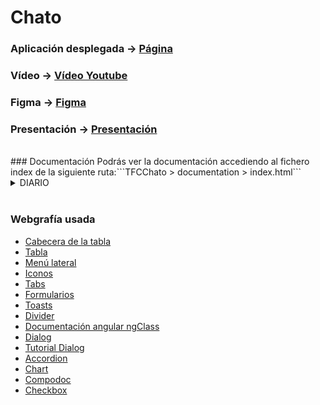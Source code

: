 # Chato

### Aplicación desplegada -> [Página](https://tfcchato.netlify.app)
### Vídeo -> [Vídeo Youtube](https://youtu.be/A_GvOMzDPWI)
### Figma -> [Figma](https://www.figma.com/design/u951tYoP6niLVEj2uztZ3m/TFG?node-id=92-844&t=WoQ6v5YcsPhcmjVN-1)
### Presentación -> [Presentación](https://github.com/jotaeme890/TFC-Chato-Angular/blob/definitive-tfc/Presentaci%C3%B3n.pdf)
<br/>
### Documentación
Podrás ver la documentación accediendo al fichero index de la siguiente ruta:```TFCChato > documentation > index.html```

<details>
  <summary>DIARIO</summary>
  
- **Día 08/04/2024 →** Ya que no nos han proporcionado el feedback del anteproyecto, he realizado el diseño de la página de **Login** y la de **Registro** en Figma. Este diseño es el básico (sin texto, ni colores, etc).

- **Día 09/04/2024 →** Hoy he creado el repositorio, añadido todos los servicios principales (Autenticación, Traducción). Y he creado la página de **Access** que contendrá el componente de LogIn y el de Register. He hecho un pequeño formulario de Login usando Angular Material, aún falta estilo y que pueda hacer Login y registro.

- **Día 10/04/2024 →** Hoy le he añadido estilo a la página de acceso, a los componentes de registro y de login, he añadido un validador para saber si las contraseñas coinciden. He añadido a los formularios los errores. He arreglado algunas propiedades mal escritas en las interfaces y he agregado el registro y el logueo conectándose al Backend en Firebase.

- **Día 11/04/2024 →** Añadida la guarda para tener que estar logueado en la aplicación para poder navegar en las páginas que no sean las de acceso, he cambiado el estilo del formulario de registro, ya que he arreglado los errores que seguían saliendo al registrarse, he arreglado las interfaces (añadiendo los atributos **role** y **surname**, y he eliminado los atributos **firstSurname** y **secondSurname**) y he agregado una guarda para que solo los usuarios con el rol de **Admin** puedan acceder, ya que la página es de administración.

- **Día 12/04/2024 →** He añadido PrimeNG al proyecto, ya que quiero tener toast personalizados en algunas partes de la aplicación, he creado el logo de la app, y he cambiado la pantalla de acceso para que este salga en los dispositivos con pantallas más pequeñas (ya que en tamaño grande sale una imagen a la derecha de los formularios), he añadido un toast que sale al registrarte ya que solo puedes acceder a mi parte de la aplicación si eres admin (por defecto en el registro es usuario normal, un admin te tiene que cambiar el role). Me falta poner toast en los fallos del login (y ver cómo recoger el error de que un gmail ya está en uso) para acabar con la página de acceso.

- **Día 16/04/2024 →** He empezado el diseño de la página **Home,** la cual contendrá todas las incidencias que van dejando los usuarios, desde allí podremos navegar a cada una de las incidencias, al igual que aplicarle filtros a la vista general y acceder al menú de la aplicación. También he diseñado la vista de la página con el menú abierto. También he añadido toast con errores al hacer un registro(el de correo en uso), en el login, me da error y sale el error aun que esté bien y después ya carga y lleva a **Home** (HABLAR CON JUAN, SOLUCIONADO).

- **Día 17/04/2024 →** He arreglado el problema con los toast a la hora de iniciar sesión y registrarse (arreglando también su tamaño). También he añadido el header de la aplicación, con un menú lateral y el logo de la app.

- **Día 18/04/2024 →** He añadido el SplashScreen para que al recargar la página no vaya a **Access** y después navegue a **Home**, he usado un lottie para que se vea una animación mientras tanto. También he empezado a crear el diseño final de la aplicación. Al crear el SplashScreen me ha empezado a dar errores ya que al hacer el deslogueo del usuario, al volver a **Access** había una capa invisible por encima de la página y se quedaba inutilizable, lo he arreglando borrando el component de header y pasando todo el header y el menú a **app.component.html**, aun que creyendo que era el SplashScreen lo he acabado borrando, más adelante lo pondré.

- **Día 19/04/2024 →** Hoy he implementado ya la captura de datos desde Firebase, para obtener los datos de los usuarios logueados en la aplicación, he acabado la estética del menú lateral y he implementado todas las páginas que incluye dicho menú.

- **Día 22/04/2024 →** Hoy he agregado una tabla para poder ver la información de todos los usuarios conectados, también he añadido un tab para ver la información o los datos en forma de gráficas. También he añadido la vista de la información detallada de los usuarios. Y también el update de los usuarios.

- **Día 23/04/2024 →** Hoy he cambiado la forma en la que tenía el update de los usuarios, ya que no cambiaba correctamente los datos, y al modificar el usuario conectado no se actualizaba el observable de user$. También he estado modificando el menú para añadir la foto del usuario y abajo de dicho menú con la opción de navegar a la página de **About**. He incluido el contenido de dicha página, incluyendo la información de los repos de Adri y mía.

- **Día 25/04/2024 →** Hoy he avanzado con los diseños de la aplicación en Figma.

- **Día 26/04/2024 →** Hoy he creado la vista del componente del incidente, ya solo me quedaría la vista en detalle del incidente y agregar la parte de los filtros (NO FUNCIONAL PARA CHECKPOINT), para posteriormente hacer los filtros funcionales, y la página de ajustes, con el cambio de iodoma y el perfil del usuario conectado.

- **Día 27/04/2024 →** Hoy he seguido con el diseño en figma. Y he arreglado el diseño de la tarjeta del incidente para que se viera mejor.

- **Día 29/04/2024 →** Hoy he intentado arreglar el diseño de la página de **Home** pero sigue fallando, he cambiado la interfaz de las incidencias para recoger un TimeStamp y he arreglado la plantilla para que muestre la fecha y la hora de la incidencia correctamente.

- **Día 30/04/2024 →** Hoy he arreglado el diseño de la página **Home**, y ahora es completamente responsive y las tarjetas de las incidencias se ven correctamente, también he cambiado el tipo de dato que introduzco en Firebase al subir una foto, ya que antes tenía los diferentes tipos de tamaño, pero cómo introduce al final la misma url en todos, no merece la pena dejar que sea un objeto, por lo que ahora solo introduce el string de la url hacía el storage.

- **Día 02/05/2024 →** Hoy he mejorado el diseño de la vista de las incidencias, para que se viese mejor en dispositivos más pequeños, también he seguido con el diseño en figma, ya solo me quedaría poner que el usuario pueda modificar el role de otro usuario (se me pasó ponerlo en el formulario que ya hay) y la vista del detalle de las incidencias para el checkout. Después me quedaría la vista de los gráficos en **Análisis de datos** y toda la página de **Ajustes**.

- **Día 03/05/2024 →** Hoy he añadido el campo de role a la hora de editar un usuario, ya que anteriormente no lo tenía hecho y al modificar el usuario no se podía cambiar este. También he seguido con el diseño en Figma.

- **Día 04/05/204 →** Hoy he empezado con la vista de detalle de las incidencias, he modificado el servicio de incidencias, y he añadido que cada vez que cliquemos en una incidencia, si su valor de **checked** está en falso, pase a verdadero, así podremos usar más adelante este campo para filtrar y a parte para poner una directiva a las incidencias que no estén abiertas. Ahora mismo está puesto temporalmente el cambio del tipo string a Date, ya que Adri está subiendo la fecha en tipo string. Y he añadido una pre-directiva para el checkpoint, para que las incidencias no vistas salgan de otro color.

- **Día 05/05/2024 →** Hoy ya he acabado todo lo que quería para el checkpoint, ya que he añadido la vista del detalle de la incidencia, y he añadido las palabras necesarios con sus traducciones. Ya me quedaría: Arreglar la carga del autologin, hacer la vista de las gráficas y poder editar, añadir o eliminar categorías, los filtros con las categorías, y la página de ajustes.

- **Día 16/05/2024 →** Hoy he continuado con el TFC, he creado el servicio de categorías, he añadido el observable de las categorías para poder capturar la colección entera, he continuado con el figa, arreglando cosas y añadiendo cosas nuevas. También he planteado la página de ajustes, quiero implementar una navegación en **breadcrumb**, pero no sé si se quedará la página muy vacía.

- **Día 17/05/2024 →** Hoy he replanteado la página de **about**, cambiando su diseño. He seguido con el figma añadiendo esta página nueva.

- **Día 20/05/2024 →** Hoy he seguido con el figma de la aplicación, quedando solo la página de **Ajustes**.

- **Día 21/05/2024 →** Hoy he añadido la tabla de las categorías al apartado de **Análisis de datos**, he modificado algunas palabras, para que salgan traducidas. He seguido con figma añadiendo la página modal para modificar los usuarios. He añadido la opción de borrar una categoría, también añadiendo el botón para poder editarla.

- **Día 22/05/2024 →** Hoy he arreglado el servicio de las categorías, he añadido un dialog de angular material que sale a la hora de querer borrar una categoría, pero dicha categoría no puede ser borrada si alguna incidencia la usa (YA QUE NO PODEMOS BORRAR INCIDENCIAS), he añadido este nuevo dialog al diseño en figma. También he añadido la actualización de las categorías y la creación de las mismas.

- **Día 23/05/2024 →** Hoy he seguido con el diseño de figma, ya que he añadido la creación de las categorías y su respectiva modificación. He añadido las gráficas de PrimeNG para visualizar en modo de gráfica circular de que categorías son las incidencias y que rol tienen los usuarios existentes. También he añadido un botón para poder descargar los datos desde Firebase y se pasan a .CSV. He seguido con el figma añadiendo las gráficas en la página de **Análisis de datos**. También he añadido la primera versión del filtro de **Home** ya coge bien los datos del formulario usando selectables y lo que me queda es filtrar las incidencias.

- **Día 24/05/2024 →** Hoy he acabado el filtro funcionando correctamente, ya solo me quedaría darle el estilo para hacerlo cómo en figma. Me quedaría toda la página de ajustes y coger los archivos .csv que genero, pasarlos a 1 y tratarlos para hacer el power BI.

- **Día 25/05/2024 →** Hoy he acabado el diseño del filtro para tamaño de tablet/escritorio, me falta el diseño móvil.

- **Día 27/05/2024 →** Hoy he creado el script de Python para transformar los datos de los archivos .csv en un único archivo que se pueda usar en Power BI. También he añadido los archivos para los iconos de la aplicación. Y capacitor, haciendo una vibración según algunas acciones. También he hecho los filtros en el tamaño móvil.

- **Día 28/05/2024 →** Hoy he añadido un dialog a la hora de resolver alguna categoría, al igual que un toast para saber si algo ha fallado o no. También he modificado el figma para añadir estos cambios.

- **Día 29/05/2024 →** Hoy he intentado añadir un cambio de tema en la aplicación pero no ha acabado funcionando.

- **Día 30/05/2024 →** He arreglado el autologin funcionando ya correctamente, he arreglado el filtro para que al cambiar de tamaño siga con los campos y he arreglado el tamaño de las incidencias para que se vea correctamente, también he añadido el archivo _redirects y modificado el archivo de angular.json, para que mi proyecto funcione bien en netlify y que al recargar no te salga el mensaje de que la página no existe.

- **Día 03/06/2024 →** Toda la parte funcional de la app ya estaría hecha, me falta pulir alguna cosa, he acabado todo el diseño en figma, he revisado todos los comentarios y he creado la documentación. También he añadido un botón para ir para atrás en la vista de detalles, la cuál también ha sido añadida a figma. Solo me quedaría el vídeo y subir todas las cosas necesarias a github.

- **Día 10/06/2024 →** Hoy he hecho el vídeo y la presentación.
</details>
</br>

### Webgrafía usada
  - [Cabecera de la tabla](https://ionicframework.com/docs/api/list-header)
  - [Tabla](https://ionicframework.com/docs/api/list)
  - [Menú lateral](https://ionicframework.com/docs/api/menu)
  - [Iconos](https://ionic.io/ionicons)
  - [Tabs](https://material.angular.io/components/tabs/api)
  - [Formularios](https://material.angular.io/components/form-field/overview)
  - [Toasts](https://primeng.org/toast)
  - [Divider](https://primeng.org/divider)
  - [Documentación angular ngClass](https://angular.io/api/common/NgClass)
  - [Dialog](https://material.angular.io/components/dialog/examples)
  - [Tutorial Dialog](https://www.youtube.com/watch?v=SbeI4BNHAHs)
  - [Accordion](https://primeng.org/accordion)
  - [Chart](https://primeng.org/chart)
  - [Compodoc](https://compodoc.app/guides/usage.html)
  - [Checkbox](https://material.angular.io/components/checkbox/api)

